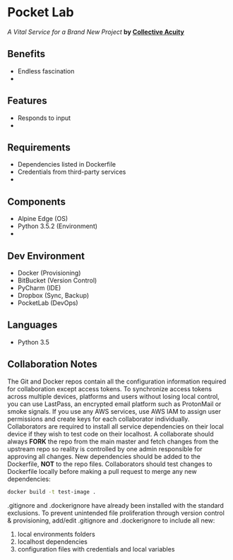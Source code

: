 # Pocket Lab
_A Vital Service for a Brand New Project_
**by [Collective Acuity](https://collectiveacuity.com)**

Benefits
--------
- Endless fascination
-

Features
--------
- Responds to input
-

Requirements
------------
- Dependencies listed in Dockerfile
- Credentials from third-party services
-

Components
----------
- Alpine Edge (OS)
- Python 3.5.2 (Environment)
-

Dev Environment
---------------
- Docker (Provisioning)
- BitBucket (Version Control)
- PyCharm (IDE)
- Dropbox (Sync, Backup)
- PocketLab (DevOps)

Languages
---------
- Python 3.5

Collaboration Notes
-------------------
The Git and Docker repos contain all the configuration information required for collaboration except access tokens. To synchronize access tokens across multiple devices, platforms and users without losing local control, you can use LastPass, an encrypted email platform such as ProtonMail or smoke signals. If you use any AWS services, use AWS IAM to assign user permissions and create keys for each collaborator individually.
Collaborators are required to install all service dependencies on their local device if they wish to test code on their localhost. A collaborate should always **FORK** the repo from the main master and fetch changes from the upstream repo so reality is controlled by one admin responsible for approving all changes. New dependencies should be added to the Dockerfile, **NOT** to the repo files. Collaborators should test changes to Dockerfile locally before making a pull request to merge any new dependencies:

```bash
docker build -t test-image .
```

.gitignore and .dockerignore have already been installed with the standard exclusions. To prevent unintended file proliferation through version control & provisioning, add/edit .gitignore and .dockerignore to include all new:

1. local environments folders
2. localhost dependencies
3. configuration files with credentials and local variables